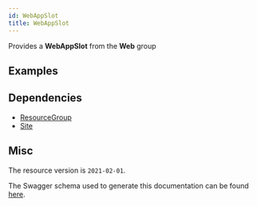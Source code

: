 ```yaml
---
id: WebAppSlot
title: WebAppSlot
---
```

Provides a **WebAppSlot** from the **Web** group
## Examples
## Dependencies
- [ResourceGroup](../Resources/ResourceGroup.md)
- [Site](../Web/Site.md)
## Misc
The resource version is `2021-02-01`.

The Swagger schema used to generate this documentation can be found [here](https://github.com/Azure/azure-rest-api-specs/tree/main/specification/web/resource-manager/Microsoft.Web/stable/2021-02-01/WebApps.json).
